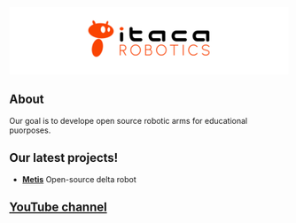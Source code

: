 ![logo](/logo/logo_1_light.png)

## About
Our goal is to develope open source robotic arms for educational puorposes.

## Our latest projects!

- **[Metis](https://github.com/itacarobotics/Metis)** Open-source delta robot

## [YouTube channel](https://www.youtube.com/@itacarobotics-uq2ss/featured)
